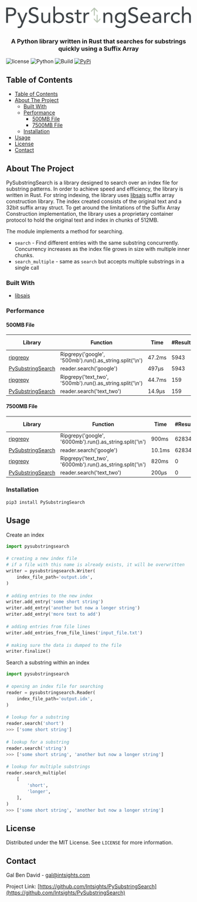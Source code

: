 <p align="center">
    <a href="https://github.com/Intsights/PySubstringSearch">
        <img src="https://raw.githubusercontent.com/Intsights/PySubstringSearch/master/images/logo.png" alt="Logo">
    </a>
    <h3 align="center">
        A Python library written in Rust that searches for substrings quickly using a Suffix Array
    </h3>
</p>

![license](https://img.shields.io/badge/MIT-License-blue)
![Python](https://img.shields.io/badge/Python-3.7%20%7C%203.8%20%7C%203.9%20%7C%203.10-blue)
![Build](https://github.com/Intsights/PySubstringSearch/workflows/Build/badge.svg)
[![PyPi](https://img.shields.io/pypi/v/PySubstringSearch.svg)](https://pypi.org/project/PySubstringSearch/)

## Table of Contents

- [Table of Contents](#table-of-contents)
- [About The Project](#about-the-project)
  - [Built With](#built-with)
  - [Performance](#performance)
    - [500MB File](#500mb-file)
    - [7500MB File](#7500mb-file)
  - [Installation](#installation)
- [Usage](#usage)
- [License](#license)
- [Contact](#contact)


## About The Project

PySubstringSearch is a library designed to search over an index file for substring patterns. In order to achieve speed and efficiency, the library is written in Rust. For string indexing, the library uses [libsais](https://github.com/IlyaGrebnov/libsais) suffix array construction library. The index created consists of the original text and a 32bit suffix array struct. To get around the limitations of the Suffix Array Construction implementation, the library uses a proprietary container protocol to hold the original text and index in chunks of 512MB.

The module implements a method for searching.
- `search` - Find different entries with the same substring concurrently. Concurrency increases as the index file grows in size with multiple inner chunks.
- `search_multiple` - same as `search` but accepts multiple substrings in a single call


### Built With

* [libsais](https://github.com/IlyaGrebnov/libsais)


### Performance

#### 500MB File
| Library | Function | Time | #Results | Improvement Factor |
| ------------- | ------------- | ------------- | ------------- | ------------- |
| [ripgrepy](https://pypi.org/project/ripgrepy/) | Ripgrepy('google', '500mb').run().as_string.split('\n') | 47.2ms | 5943 | 1.0x |
| [PySubstringSearch](https://github.com/Intsights/PySubstringSearch) | reader.search('google') | 497µs | 5943 | 95x |
| [ripgrepy](https://pypi.org/project/ripgrepy/) | Ripgrepy('text_two', '500mb').run().as_string.split('\n') | 44.7ms | 159 | 1.0x |
| [PySubstringSearch](https://github.com/Intsights/PySubstringSearch) | reader.search('text_two') | 14.9µs | 159 | 3000x |

#### 7500MB File
| Library | Function | Time | #Results | Improvement Factor |
| ------------- | ------------- | ------------- | ------------- | ------------- |
| [ripgrepy](https://pypi.org/project/ripgrepy/) | Ripgrepy('google', '6000mb').run().as_string.split('\n') | 900ms | 62834 | 1.0x |
| [PySubstringSearch](https://github.com/Intsights/PySubstringSearch) | reader.search('google') | 10.1ms | 62834 | 89.1x |
| [ripgrepy](https://pypi.org/project/ripgrepy/) | Ripgrepy('text_two', '6000mb').run().as_string.split('\n') | 820ms | 0 | 1.0x |
| [PySubstringSearch](https://github.com/Intsights/PySubstringSearch) | reader.search('text_two') | 200µs | 0 | 4100x |


### Installation

```sh
pip3 install PySubstringSearch
```


## Usage

Create an index
```python
import pysubstringsearch

# creating a new index file
# if a file with this name is already exists, it will be overwritten
writer = pysubstringsearch.Writer(
    index_file_path='output.idx',
)

# adding entries to the new index
writer.add_entry('some short string')
writer.add_entry('another but now a longer string')
writer.add_entry('more text to add')

# adding entries from file lines
writer.add_entries_from_file_lines('input_file.txt')

# making sure the data is dumped to the file
writer.finalize()
```

Search a substring within an index
```python
import pysubstringsearch

# opening an index file for searching
reader = pysubstringsearch.Reader(
    index_file_path='output.idx',
)

# lookup for a substring
reader.search('short')
>>> ['some short string']

# lookup for a substring
reader.search('string')
>>> ['some short string', 'another but now a longer string']

# lookup for multiple substrings
reader.search_multiple(
    [
        'short',
        'longer',
    ],
)
>>> ['some short string', 'another but now a longer string']
```



## License

Distributed under the MIT License. See `LICENSE` for more information.


## Contact

Gal Ben David - gal@intsights.com

Project Link: [https://github.com/Intsights/PySubstringSearch](https://github.com/Intsights/PySubstringSearch)

